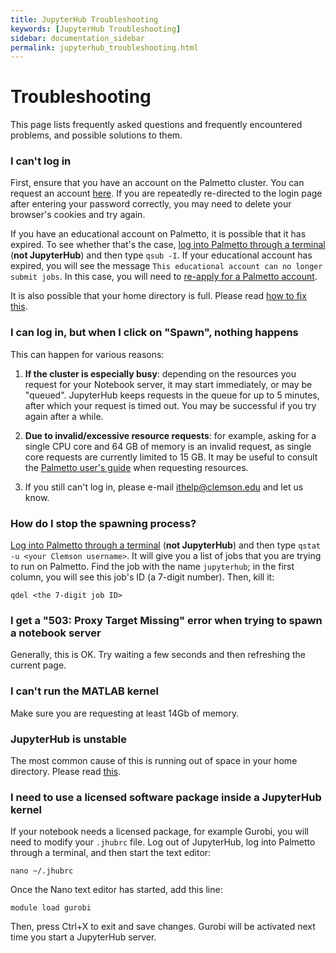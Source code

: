 ```yaml
---
title: JupyterHub Troubleshooting
keywords: [JupyterHub Troubleshooting]
sidebar: documentation_sidebar
permalink: jupyterhub_troubleshooting.html
---
```


# Troubleshooting

This page lists frequently asked questions and frequently encountered problems, and possible solutions to them.

### I can't log in

First, ensure that you have an account on the Palmetto cluster. You can request an account [here](index.html#obtaining-an-account). If you are repeatedly re-directed to the login page after entering your password correctly, you may need to delete your browser's cookies and try again.

If you have an educational account on Palmetto, it is possible that it has expired. To see whether that's the case, [log into Palmetto through a terminal](userguide_basic_usage.html) (**not JupyterHub**) and then type `qsub -I`. If your educational account has expired, you will see the message `This educational account can no longer submit jobs`. In this case, you will need to [re-apply for a Palmetto account](index.html#obtaining-an-account).

It is also possible that your home directory is full. Please read [how to fix this](userguide_troubleshooting.html#running-out-of-space-in-your-home-directory).

### I can log in, but when I click on "Spawn", nothing happens

This can happen for various reasons:

1. **If the cluster is especially busy**: depending on the resources you request for your Notebook server, it may start immediately, or may be "queued". JupyterHub keeps requests in the queue for up to 5 minutes, after which your request is timed out. You may be successful if you try again after a while.

1. **Due to invalid/excessive resource requests**: for example, asking for a single CPU core and 64 GB of memory is an invalid request, as single core requests are currently limited to 15 GB. It may be useful to consult the [Palmetto user's guide](userguide_palmetto_overview.html) when requesting resources.

1. If you still can't log in, please e-mail <ithelp@clemson.edu> and let us know.

### How do I stop the spawning process?

[Log into Palmetto through a terminal](userguide_basic_usage.html) (**not JupyterHub**) and then type `qstat -u <your Clemson username>`. It will give you a list of jobs that you are trying to run on Palmetto. Find the job with the name `jupyterhub`; in the first column, you will see this job's ID (a 7-digit number). Then, kill it:

~~~
qdel <the 7-digit job ID>
~~~

### I get a "503: Proxy Target Missing" error when trying to spawn a notebook server

Generally, this is OK. Try waiting a few seconds and then refreshing the current page.

### I can't run the MATLAB kernel

Make sure you are requesting at least 14Gb of memory.

### JupyterHub is unstable

The most common cause of this is running out of space in your home directory. Please read [this](userguide_troubleshooting.html#running-out-of-space-in-your-home-directory).

### I need to use a licensed software package inside a JupyterHub kernel

If your notebook needs a licensed package, for example Gurobi, you will need to modify your `.jhubrc` file. Log out of JupyterHub, log into Palmetto through a terminal, and then start the text editor:

~~~
nano ~/.jhubrc
~~~

Once the Nano text editor has started, add this line:

~~~
module load gurobi
~~~

Then, press Ctrl+X to exit and save changes. Gurobi will be activated next time you start a JupyterHub server.
